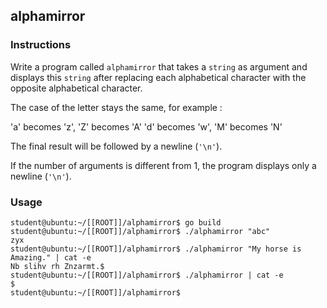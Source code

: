 ## alphamirror

### Instructions

Write a program called `alphamirror` that takes a `string` as argument and displays this `string` after replacing each alphabetical character with the opposite alphabetical character.

The case of the letter stays the same, for example :

'a' becomes 'z', 'Z' becomes 'A'
'd' becomes 'w', 'M' becomes 'N'

The final result will be followed by a newline (`'\n'`).

If the number of arguments is different from 1, the program displays only a newline (`'\n'`).

### Usage

```console
student@ubuntu:~/[[ROOT]]/alphamirror$ go build
student@ubuntu:~/[[ROOT]]/alphamirror$ ./alphamirror "abc"
zyx
student@ubuntu:~/[[ROOT]]/alphamirror$ ./alphamirror "My horse is Amazing." | cat -e
Nb slihv rh Znzarmt.$
student@ubuntu:~/[[ROOT]]/alphamirror$ ./alphamirror | cat -e
$
student@ubuntu:~/[[ROOT]]/alphamirror$
```
